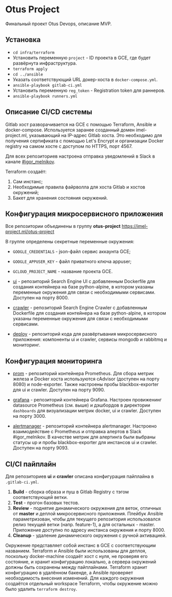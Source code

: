 # Otus Project

Финальный проект Otus Devops, описание  MVP.

## Установка

- `cd infra/terraform`
- Установить переменную `project` - ID проекта в GCE, где будет развёрнута инфраструктура.
- `terraform apply`
- `cd ../ansible`
- Указать соответствующий URL докер-хоста в `docker-compose.yml`.
- `ansible-playbook gitlab-ci.yml`
- Установить переменную `reg_token` - Registration token для раннеров.
- `ansible-playbook runners.yml`

## Описание CI/CD системы

Gitlab хост разворачивается на GCE с помощью Terraform, Ansible и docker-compose. Используется заранее созданный домен imel-project.ml, указывающий на IP-адрес Gitlab хоста. Это необходимо для получения сертификата с помощью Let's Encrypt и организации Docker registry на самом хосте с доступом по HTTPS, порт 4567.

Для всех репозиториев настроена отправка уведомлений в Slack в канале [#igor_melnikov](https://devops-team-otus.slack.com/messages/CDCDS945V/).

Terraform создаёт:
1. Сам инстанс;
2. Необходимые правила файрволла для хоста Gitlab и хостов окружений;
3. Бакет для хранения состояния окружений. 

## Конфигурация микросервисного приложения

Все репозитории объединены в группу **otus-project** https://imel-project.ml/otus-project

В группе определены секретные переменные окружения:

- `GOOGLE_CREDENTIALS` - json-файл сервис аккаунта GCE;
- `GOOGLE_APPUSER_KEY` - файл приватного ключа appuser;
- `GCLOUD_PROJECT_NAME` - название проекта GCE.

- [ui](https://imel-project.ml/otus-project/ui/) - репозиторий Search Engine UI с добавленным Dockerfile для создания контейнера на базе python-alpine, в котором указаны переменные окружения для связи с необходимыми сервисами. Доступен на порту 8000.
 
- [crawler](https://imel-project.ml/otus-project/crawler/) - репозиторий Search Engine Crawler с добавленным Dockerfile для создания контейнера на базе python-alpine, в котором указаны переменные окружения для связи с необходимыми сервисами.
  
- [deploy](https://imel-project.ml/otus-project/deploy/) - репозиторий кода для развёртывания микросервисного приложения: компоненты ui и crawler, сервисы mongodb и rabbitmq и мониторинг.

## Конфигурация мониторинга

- [prom](https://imel-project.ml/otus-project/prom/) - репозиторий контейнера Prometheus. Для сбора метрик железа и Docker хоста используются cAdvisor (доступен на порту 8080) и node-exporter. Также настроены пробы blackbox-exporter для ui и crawler. Доступен на порту 9090.

- [grafana](https://imel-project.ml/otus-project/grafana/) - репозиторий контейнера Grafana. Настроен провиженинг datasource Prometheus (см. выше) и дэшбордов в директории `dashboards` для визуализации метрик docker, ui и crawler. Доступен на порту 3000.

- [alertmanager](https://imel-project.ml/otus-project/alertmanager/) - репозиторий контейнера alertmanager. Настроено взаимодействие с Prometheus и отправка алертов в Slack #igor_melnikov. В качестве метрик для алертинга были выбраны статусы up и пробы blackbox-exporter для инстансов ui и crawler. Доступен на порту 9093.
  
## CI/CI пайплайн

Для репозиториев **ui** и **crawler** описана конфигурация пайплайна в `.gitlab-ci.yml`.

1. **Build** - сборка образа и пуш в Gitlab Registry с тэгом соответствующей ветки.
2. **Test** - прогон базовых тестов.
3. **Review** - поднятие динамического окружения для веток, отличных от **master** и деплой микросервисного приложения. Плейбук Ansible параметризован, чтобы для текущего репозитория использовался релиз текущей ветки (напр. feature-1), а для остальных - master. Приложение доступно по адресу инстанса окружения и порту 8000.
4. **Cleanup** - удаление динамического окружения с ручной активацией. 

Окружение представляет собой инстанс в GCE с соответствующим названием.
Terraform и Ansible были использованы для деплоя, поскольку docker-machine создаёт хост с нуля, не проверяя его состояние, и хранит конфигурацию локально, а сервера окружений должны быть сохранены между пайплайнами. Terraform хранит конфигурацию в удалённом бакенде, а Ansible проверяет необходимость внесения изменений. Для каждого окружения создаётся отдельный workspace Terraform, чтобы окружение можно было удалить `terraform destroy`.

